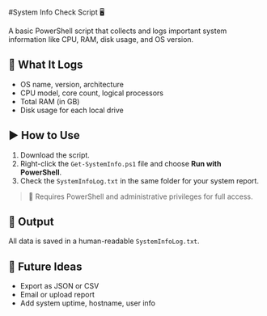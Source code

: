 #System Info Check Script 🖥️

A basic PowerShell script that collects and logs important system information like CPU, RAM, disk usage, and OS version.

## 🧰 What It Logs
- OS name, version, architecture
- CPU model, core count, logical processors
- Total RAM (in GB)
- Disk usage for each local drive

## ▶️ How to Use
1. Download the script.
2. Right-click the `Get-SystemInfo.ps1` file and choose **Run with PowerShell**.
3. Check the `SystemInfoLog.txt` in the same folder for your system report.

> 🔐 Requires PowerShell and administrative privileges for full access.

## 📁 Output
All data is saved in a human-readable `SystemInfoLog.txt`.

## 🧪 Future Ideas
- Export as JSON or CSV
- Email or upload report
- Add system uptime, hostname, user info
